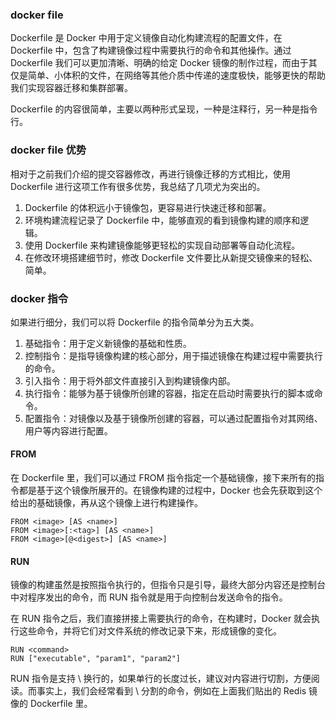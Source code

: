 ### docker file

Dockerfile 是 Docker 中用于定义镜像自动化构建流程的配置文件，在 Dockerfile 中，包含了构建镜像过程中需要执行的命令和其他操作。通过 Dockerfile 我们可以更加清晰、明确的给定 Docker 镜像的制作过程，而由于其仅是简单、小体积的文件，在网络等其他介质中传递的速度极快，能够更快的帮助我们实现容器迁移和集群部署。

Dockerfile 的内容很简单，主要以两种形式呈现，一种是注释行，另一种是指令行。

### docker file 优势

相对于之前我们介绍的提交容器修改，再进行镜像迁移的方式相比，使用 Dockerfile 进行这项工作有很多优势，我总结了几项尤为突出的。

1. Dockerfile 的体积远小于镜像包，更容易进行快速迁移和部署。
2. 环境构建流程记录了 Dockerfile 中，能够直观的看到镜像构建的顺序和逻辑。
3. 使用 Dockerfile 来构建镜像能够更轻松的实现自动部署等自动化流程。
4. 在修改环境搭建细节时，修改 Dockerfile 文件要比从新提交镜像来的轻松、简单。

### docker 指令

如果进行细分，我们可以将 Dockerfile 的指令简单分为五大类。

1. 基础指令：用于定义新镜像的基础和性质。
2. 控制指令：是指导镜像构建的核心部分，用于描述镜像在构建过程中需要执行的命令。
3. 引入指令：用于将外部文件直接引入到构建镜像内部。
4. 执行指令：能够为基于镜像所创建的容器，指定在启动时需要执行的脚本或命令。
5. 配置指令：对镜像以及基于镜像所创建的容器，可以通过配置指令对其网络、用户等内容进行配置。

#### FROM

在 Dockerfile 里，我们可以通过 FROM 指令指定一个基础镜像，接下来所有的指令都是基于这个镜像所展开的。在镜像构建的过程中，Docker 也会先获取到这个给出的基础镜像，再从这个镜像上进行构建操作。

```
FROM <image> [AS <name>]
FROM <image>[:<tag>] [AS <name>]
FROM <image>[@<digest>] [AS <name>]
```

#### RUN

镜像的构建虽然是按照指令执行的，但指令只是引导，最终大部分内容还是控制台中对程序发出的命令，而 RUN 指令就是用于向控制台发送命令的指令。

在 RUN 指令之后，我们直接拼接上需要执行的命令，在构建时，Docker 就会执行这些命令，并将它们对文件系统的修改记录下来，形成镜像的变化。

```
RUN <command>
RUN ["executable", "param1", "param2"]
```

RUN 指令是支持 \ 换行的，如果单行的长度过长，建议对内容进行切割，方便阅读。而事实上，我们会经常看到 \ 分割的命令，例如在上面我们贴出的 Redis 镜像的 Dockerfile 里。

